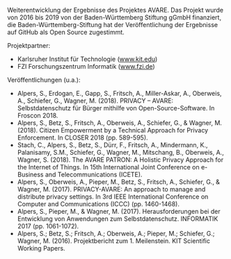 Weiterentwicklung der Ergebnisse des Projektes AVARE.
Das Projekt wurde von 2016 bis 2019 von der Baden-Württemberg Stiftung gGmbH finanziert,
die Baden-Württemberg-Stiftung hat der Veröffentlichung der Ergebnisse auf GitHub als Open Source zugestimmt.

Projektpartner:
- Karlsruher Institut für Technologie (www.kit.edu)
- FZI Forschungszentrum Informatik (www.fzi.de)

Veröffentlichungen (u.a.):
- Alpers, S., Erdogan, E., Gapp, S., Fritsch, A., Miller-Askar, A., Oberweis, A., Schiefer, G., Wagner, M. (2018). PRIVACY – AVARE: Selbstdatenschutz für Bürger mithilfe von Open-Source-Software. In Froscon 2018.
- Alpers, S., Betz, S., Fritsch, A., Oberweis, A., Schiefer, G., & Wagner, M. (2018). Citizen Empowerment by a Technical Approach for Privacy Enforcement. In CLOSER 2018 (pp. 589-595).
- Stach, C., Alpers, S., Betz, S., Dürr, F., Fritsch, A., Mindermann, K., Palanisamy, S.M., Schiefer, G., Wagner, M., Mitschang, B., Oberweis, A., Wagner, S. (2018). The AVARE PATRON: A Holistic Privacy Approach for the Internet of Things. In 15th International Joint Conference on e-Business and Telecommunications (ICETE).
- Alpers, S., Oberweis, A., Pieper, M., Betz, S., Fritsch, A., Schiefer, G., & Wagner, M. (2017). PRIVACY-AVARE: An approach to manage and distribute privacy settings. In 3rd IEEE International Conference on Computer and Communications (ICCC) (pp. 1460-1468).
- Alpers, S., Pieper, M., & Wagner, M. (2017). Herausforderungen bei der Entwicklung von Anwendungen zum Selbstdatenschutz. INFORMATIK 2017 (pp. 1061-1072).
- Alpers, S.; Betz, S.; Fritsch, A.; Oberweis, A.; Pieper, M.; Schiefer, G.; Wagner, M. (2016). Projektbericht zum 1. Meilenstein. KIT Scientific Working Papers.

